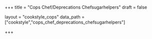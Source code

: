 +++
title = "Cops Chef/Deprecations Chefsugarhelpers"
draft = false

layout = "cookstyle_cops"
data_path = ["cookstyle","cops_chef_deprecations_chefsugarhelpers"]

+++

<!-- The content of this page is automatically generated from the
cops_chef_deprecations_chefsugarhelpers.yml file in github.com/chef/cookstyle/docs-chef-io/data/cookstyle. -->
